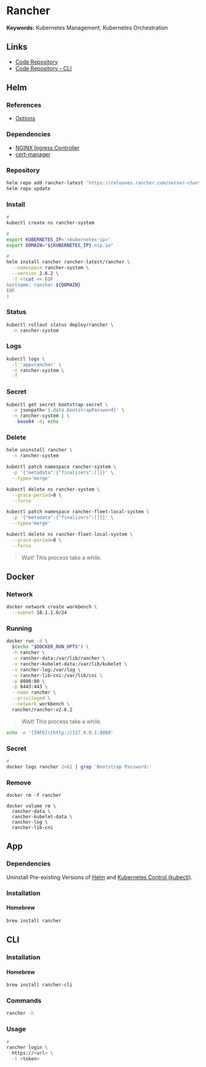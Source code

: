 # Rancher

<!--
https://github.com/rancher-sandbox/rancher-desktop
-->

**Keywords:** Kubernetes Management, Kubernetes Orchestration

## Links

- [Code Repository](https://github.com/rancher/rancher)
- [Code Repository - CLI](https://github.com/rancher/cli)

## Helm

### References

- [Options](https://github.com/rancher/rancher/tree/master/chart#helm-chart-options-for-kubernetes-installations)

### Dependencies

- [NGINX Ingress Controller](/nginx/ingress-controller/README.md#helm)
- [cert-manager](/cert-manager/README.md#helm)

### Repository

```sh
helm repo add rancher-latest 'https://releases.rancher.com/server-charts/latest'
helm repo update
```

### Install

```sh
#
kubectl create ns rancher-system

#
export KUBERNETES_IP='<kubernetes-ip>'
export DOMAIN="${KUBERNETES_IP}.nip.io"

#
helm install rancher rancher-latest/rancher \
  --namespace rancher-system \
  --version 2.6.2 \
  -f <(cat << EOF
hostname: rancher.${DOMAIN}
EOF
)
```

### Status

```sh
kubectl rollout status deploy/rancher \
  -n rancher-system
```

### Logs

```sh
kubectl logs \
  -l 'app=rancher' \
  -n rancher-system \
  -f
```

### Secret

```sh
kubectl get secret bootstrap-secret \
  -o jsonpath='{.data.bootstrapPassword}' \
  -n rancher-system | \
    base64 -d; echo
```

### Delete

```sh
helm uninstall rancher \
  -n rancher-system

kubectl patch namespace rancher-system \
  -p '{"metadata":{"finalizers":[]}}' \
  --type='merge'

kubectl delete ns rancher-system \
  --grace-period=0 \
  --force

kubectl patch namespace rancher-fleet-local-system \
  -p '{"metadata":{"finalizers":[]}}' \
  --type='merge'

kubectl delete ns rancher-fleet-local-system \
  --grace-period=0 \
  --force
```

> Wait! This process take a while.

## Docker

### Network

```sh
docker network create workbench \
  --subnet 10.1.1.0/24
```

### Running

```sh
docker run -d \
  $(echo "$DOCKER_RUN_OPTS") \
  -h rancher \
  -v rancher-data:/var/lib/rancher \
  -v rancher-kubelet-data:/var/lib/kubelet \
  -v rancher-log:/var/log \
  -v rancher-lib-cni:/var/lib/cni \
  -p 8080:80 \
  -p 8443:443 \
  --name rancher \
  --privileged \
  --network workbench \
  rancher/rancher:v2.6.2
```

> Wait! This process take a while.

```sh
echo -e '[INFO]\thttp://127.0.0.1:8080'
```

### Secret

```sh
#
docker logs rancher 2>&1 | grep 'Bootstrap Password:'
```

### Remove

```shm
docker rm -f rancher

docker volume rm \
  rancher-data \
  rancher-kubelet-data \
  rancher-log \
  rancher-lib-cni
```

## App

### Dependencies

Uninstall Pre-existing Versions of [Helm](/helm/README.md) and [Kubernetes Control (kubectl)](/kubectl/README.md).

### Installation

#### Homebrew

```sh
brew install rancher
```

## CLI

### Installation

#### Homebrew

```sh
brew install rancher-cli
```

### Commands

```sh
rancher -h
```

### Usage

```sh
#
rancher login \
  https://<url> \
  -t <token>
```

<!-- ## Issues -->

<!-- ### Host Resolve

```log
INFO: Using resolv.conf: nameserver 10.254.1.134 nameserver 172.17.10.57 nameserver 10.8.4.1 search xyz.tld
ERROR: https://rancher.xyz.tld/ping is not accessible (Could not resolve host: rancher.xyz.tld)
```

```sh
# sudo vim /etc/resolv.conf
# search rancher.rancher-system.svc.cluster.local rancher-system.svc.cluster.local svc.cluster.local cluster.local

sudo hostess add rancher.xyz.tld 10.254.1.88

sudo systemctl restart kubelet

for pod in `kubectl get pods -o json -n rancher-system | jq -r '.items[] | select(.metadata.labels.app | contains("cattle-agent")) | .metadata.name'`; do kubectl delete pod $pod -n rancher-system; done

kubectl delete pod \
  -l 'app=cattle-cluster-agent' \
  -n rancher-system
``` -->
